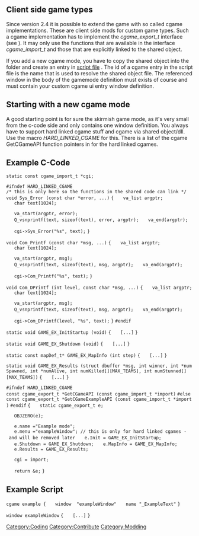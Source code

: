 ## Client side game types

Since version 2.4 it is possible to extend the game with so called cgame
implementations. These are client side mods for custom game types. Such
a cgame implementation has to implement the *cgame_export_t* interface
(see ). It may only use the functions that are available in the
interface *cgame_import_t* and those that are explicitly linked to the
shared object.

If you add a new cgame mode, you have to copy the shared object into the
folder and create an entry in [script file](UFO-Scripts "wikilink") .
The id of a cgame entry in the script file is the name that is used to
resolve the shared object file. The referenced window in the body of the
gamemode definition must exists of course and must contain your custom
cgame ui entry window definition.

## Starting with a new cgame mode

A good starting point is for sure the skirmish game mode, as it's very
small from the c-code side and only contains one window definition. You
always have to support hard linked cgame stuff and cgame via shared
object/dll. Use the macro *HARD_LINKED_CGAME* for this. There is a list
of the cgame GetCGameAPI function pointers in for the hard linked
cgames.

## Example C-Code

`static const cgame_import_t *cgi;`

`#ifndef HARD_LINKED_CGAME`
`/* this is only here so the functions in the shared code can link */`
`void Sys_Error (const char *error, ...)`
`{`
`   va_list argptr;`
`   char text[1024];`

`   va_start(argptr, error);`
`   Q_vsnprintf(text, sizeof(text), error, argptr);`
`   va_end(argptr);`

`   cgi->Sys_Error("%s", text);`
`}`

`void Com_Printf (const char *msg, ...)`
`{`
`   va_list argptr;`
`   char text[1024];`

`   va_start(argptr, msg);`
`   Q_vsnprintf(text, sizeof(text), msg, argptr);`
`   va_end(argptr);`

`   cgi->Com_Printf("%s", text);`
`}`

`void Com_DPrintf (int level, const char *msg, ...)`
`{`
`   va_list argptr;`
`   char text[1024];`

`   va_start(argptr, msg);`
`   Q_vsnprintf(text, sizeof(text), msg, argptr);`
`   va_end(argptr);`

`   cgi->Com_DPrintf(level, "%s", text);`
`}`
`#endif`

`static void GAME_EX_InitStartup (void)`
`{`
`   [...]`
`}`

`static void GAME_EX_Shutdown (void)`
`{`
`   [...]`
`}`

`static const mapDef_t* GAME_EX_MapInfo (int step)`
`{`
`   [...]`
`}`

`static void GAME_EX_Results (struct dbuffer *msg, int winner, int *numSpawned, int *numAlive, int numKilled[][MAX_TEAMS], int numStunned[][MAX_TEAMS])`
`{`
`   [...]`
`}`

`#ifndef HARD_LINKED_CGAME`
`const cgame_export_t *GetCGameAPI (const cgame_import_t *import)`
`#else`
`const cgame_export_t *GetCGameExampleAPI (const cgame_import_t *import)`
`#endif`
`{`
`   static cgame_export_t e;`

`   OBJZERO(e);`

`   e.name ="Example mode";`
`   e.menu ="exampleWindow"; // this is only for hard linked cgames - and will be removed later`
`   e.Init = GAME_EX_InitStartup;`
`   e.Shutdown = GAME_EX_Shutdown;`
`   e.MapInfo = GAME_EX_MapInfo;`
`   e.Results = GAME_EX_Results;`

`   cgi = import;`

`   return &e;`
`}`

## Example Script

`cgame example {`
`   window  "exampleWindow"`
`   name "_ExampleText"`
`}`

`window exampleWindow`
`{`
`   [...]`
`}`

[Category:Coding](Category:Coding "wikilink")
[Category:Contribute](Category:Contribute "wikilink")
[Category:Modding](Category:Modding "wikilink")